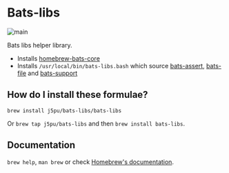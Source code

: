 # Bats-libs
![main](https://github.com/j5pu/homebrew-bats-libs/actions/workflows/main.yaml/badge.svg)

Bats libs helper library.

* Installs [homebrew-bats-core](https://github.com/bats-core/homebrew-bats-core.git)
* Installs `/usr/local/bin/bats-libs.bash` which source 
[bats-assert](https://github.com/bats-core/bats-assert.git), 
[bats-file](https://github.com/bats-core/bats-file.git) and 
[bats-support](https://github.com/bats-core/bats-support.git)

## How do I install these formulae?

`brew install j5pu/bats-libs/bats-libs`

Or `brew tap j5pu/bats-libs` and then `brew install bats-libs`.

## Documentation

`brew help`, `man brew` or check [Homebrew's documentation](https://docs.brew.sh).
